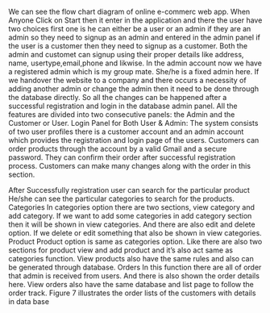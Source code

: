 We can see the flow chart diagram of online e-commerc web app.
When Anyone Click on Start then it enter in the application and there the user have two choices first one is he can either be a user or an admin if they are an admin so they need to signup as an admin and entered in the admin panel if the user is a customer then they need to signup as a customer. 
Both the admin and customet can signup using their proper details like address, name, usertype,email,phone and likwise. 
In the admin account now we have a registered admin which is my group mate.
She/he is a fixed admin here. If we handover the website to a company and there
occurs a necessity of adding another admin or change the admin then it need to
be done through the database directly. So all the changes can be happened after a
successful registration and login in the database admin panel.
All the features are divided into two consecutive panels: the Admin and the Customer or User.
Login Panel for Both User & Admin:
The system consists of two user profiles there is a customer account and an admin account which provides the registration and login page of the users. Customers can order products through the account by a valid Gmail and a secure password. They can confirm their order
after successful registration process. Customers can make many changes along
with the order in this section.

After Successfully registration user can search for the particular product He/she can see the particular categories to search for the products.
Categories
In categories option there are two sections, view category and add category. If
we want to add some categories in add category section then it will be shown in
view categories. And there are also edit and delete option. If we delete or edit
something that also be shown in view categories.
Product
Product option is same as categories option. Like there are also two sections
for product view and add product and it’s also act same as categories function.
View products also have the same rules and also can be generated through database.
Orders
In this function there are all of order that admin is received from users. And
there is also shown the order details here. View orders also have the same database and list page to follow the order track. Figure 7 illustrates the order lists of
the customers with details in data base
